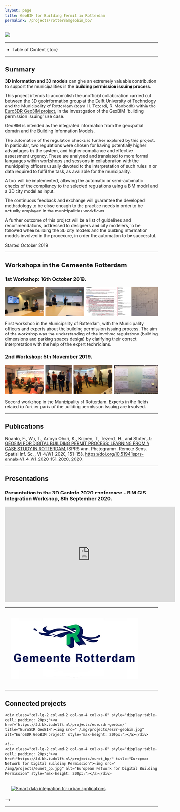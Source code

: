 ```yaml
---
layout: page
title: GeoBIM for Building Permit in Rotterdam
permalink: /projects/rotterdamgeobim_bp/
---
```


<div class="row">
  <div class="col-sm-12 col-xs-12"><img class="img-responsive" src="{{ "/projects/rotterdamgeobim_bp/imgs/dimensions.png" }}"></div>
</div>

- - -

* Table of Content
{:toc}

- - -

## Summary

**3D information and 3D models** can give an extremely valuable contribution to support the municipalities in the **building permission issuing process**.

This project intends to accomplish the unofficial collaboration carried out between the 3D geoinformation group at the Delft University of Technology and the Municipality of Rotterdam (team H. Tezerdi, R. Manbodh) within the [EuroSDR GeoBIM project](https://3d.bk.tudelft.nl/projects/eurosdr-geobim/), in the investigation of the GeoBIM 'building permission issuing' use case. 

GeoBIM is intended as the integrated information from the geospatial domain and the Building Information Models.

The automation of the regulation checks is further explored by this project. In particular, two regulations were chosen for having potentially higher advantages by the system, and higher compliance and effective assessment urgency. These are analysed and translated to more formal languages within workshops and sessions in collaboration with the municipality officers usually devoted to the interpretation of such rules.
n or data required to fulfil the task, as available for the municipality.

A tool will be implemented, allowing the automatic or semi-automatic checks of the compliancy to the selected regulations using a BIM model and a 3D city model as input.

The continuous feedback and exchange will guarantee the developed methodology to be close enough to the practice needs in order to be actually employed in the municipalities workflows.

A further outcome of this project will be a list of guidelines and recommendations, addressed to designers and city modelers, to be followed when building the 3D city models and the building information models involved in the procedure, in order the automation to be successful.

Started October 2019

 - - -

## Workshops in the Gemeente Rotterdam

### 1st Workshop: 16th October 2019.

<div class="row">
<div class="col-lg-6 col-md-6 col-sm-12 col-xs-12" style="display:table-cell;"><a title="16/10/2019 Workshop 1"><img src="/projects/rotterdamgeobim_bp/imgs/workshop1.png" alt="Building dimensions and parking spaces design in city regulations" ></a></div>
<p class="text-left">First workshop in the Municipality of Rotterdam, with the Municipality officers and experts about the building permission issuing process. The aim of the workshop was the understanding of the involved regulations (building dimensions and parking spaces design) by clarifying their correct interpretation with the help of the expert technicians. </p>
</div>

### 2nd Workshop: 5th November 2019.

<div class="row">
<div class="col-lg-6 col-md-6 col-sm-12 col-xs-12" style="display:table-cell;"><a title="05/11/2019 Workshop 2"><img src="/projects/rotterdamgeobim_bp/imgs/workshop2.png" alt="External experts involved in building permission issuing project" ></a></div>
<p class="text-left">Second workshop in the Municipality of Rotterdam. Experts in the fields related to further parts of the building permission issuing are involved.</p>
</div>

- - -

## Publications

Noardo, F., Wu, T., Arroyo Ohori, K., Krijnen, T., Tezerdi, H., and Stoter, J.: [GEOBIM FOR DIGITAL BUILDING PERMIT PROCESS: LEARNING FROM A CASE STUDY IN ROTTERDAM](https://www.isprs-ann-photogramm-remote-sens-spatial-inf-sci.net/VI-4-W1-2020/151/2020/), ISPRS Ann. Photogramm. Remote Sens. Spatial Inf. Sci., VI-4/W1-2020, 151–158, https://doi.org/10.5194/isprs-annals-VI-4-W1-2020-151-2020, 2020.


- - -

## Presentations

### Presentation to the 3D GeoInfo 2020 conference - BIM GIS Integration Workshop, 8th September 2020.

<iframe width="560" height="315" src="https://www.youtube.com/embed/upUlaOkI2-Y" frameborder="0" allow="accelerometer; autoplay; encrypted-media; gyroscope; picture-in-picture" allowfullscreen></iframe>

- - -


<div class="row">

  <div class="col-lg-3 col-md-3 col-sm-4 col-xs-6" style="display:table-cell; padding: 20px;"><a title="Gemeente Rotterdam"> <img src="/projects/rotterdamgeobim_bp/imgs/rotterdamlogo.jpg" alt="Municipality of Rotterdam" style="max-height: 200px;"></a></div>
</div>

- - -


## Connected projects

<div class="row">

    <div class="col-lg-2 col-md-2 col-sm-4 col-xs-6" style="display:table-cell; padding: 20px;"><a href="https://3d.bk.tudelft.nl/projects/eurosdr-geobim/" title="EuroSDR GeoBIM"><img src=" /img/projects/esdr-geobim.jpg" alt="EuroSDR GeoBIM project" style="max-height: 200px;"></a></div>
    
    <!--
    <div class="col-lg-2 col-md-2 col-sm-4 col-xs-6" style="display:table-cell; padding: 20px;"><a href="https://3d.bk.tudelft.nl/projects/eunet_bp/" title="European Network for Digital Building Permission"><img src=" /img/projects/eunet_bp.jpg" alt="European Network for Digital Building Permission" style="max-height: 200px;"></a></div>


  <div class="col-lg-2 col-md-2 col-sm-4 col-xs-6" style="display:table-cell; padding: 20px;"><a href="https://3d.bk.tudelft.nl/projects/smartdi-ams/" title="Smart data integration for urban applications"><img src=" /img/projects/sdi-ams.jpg" alt="Smart data integration for urban applications" style="max-height: 200px;"></a></div>
-->

</div>

- - -
<!--
## Team

<div class="row">
    {% include project_team.html project_name='esdr-geobim' %}
</div>
-->